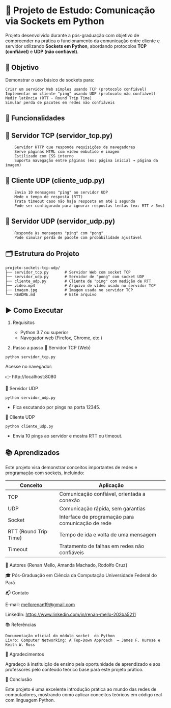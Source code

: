 # 🧪 Projeto de Estudo: Comunicação via Sockets em Python

Projeto desenvolvido durante a pós-graduação com objetivo de compreender na prática o funcionamento da comunicação entre cliente e servidor utilizando **Sockets em Python**, abordando protocolos **TCP (confiável)** e **UDP (não confiável)**.
## 📌 Objetivo 

Demonstrar o uso básico de sockets para: 

    Criar um servidor Web simples usando TCP (protocolo confiável) 
    Implementar um cliente "ping" usando UDP (protocolo não confiável) 
    Medir latência (RTT - Round Trip Time)
    Simular perda de pacotes em redes não confiáveis
     

## 🧩 Funcionalidades 

## 🔹 Servidor TCP (servidor_tcp.py) 
```
    Servidor HTTP que responde requisições de navegadores
    Serve páginas HTML com vídeo embutido e imagem
    Estilizado com CSS interno
    Suporta navegação entre páginas (ex: página inicial → página da imagem)
```     

## 🔹 Cliente UDP (cliente_udp.py) 
```
    Envia 10 mensagens "ping" ao servidor UDP
    Mede o tempo de resposta (RTT)
    Trata timeout caso não haja resposta em até 1 segundo
    Pode ser configurado para ignorar respostas lentas (ex: RTT > 5ms)
```     

## 🔹 Servidor UDP (servidor_udp.py) 
```
    Responde às mensagens "ping" com "pong"
    Pode simular perda de pacote com probabilidade ajustável
 ```    

## 🗂️ Estrutura do Projeto
```
projeto-sockets-tcp-udp/
├── servidor_tcp.py       # Servidor Web com socket TCP
├── servidor_udp.py       # Servidor de "pong" com socket UDP
├── cliente_udp.py        # Cliente de "ping" com medição de RTT
├── video.mp4             # Arquivo de vídeo usado no servidor TCP
├── imagem.jpg            # Imagem usada no servidor TCP
└── README.md             # Este arquivo
```
## ▶️ Como Executar 
1. Requisitos 

    - Python 3.7 ou superior
    - Navegador web (Firefox, Chrome, etc.)
  

2. Passo a passo 
🔸 Servidor TCP (Web)
```
python servidor_tcp.py
```
 

Acesse no navegador:

👉 http://localhost:8080

🔸 Servidor UDP 
```
python servidor_udp.py
``` 
 
- Fica escutando por pings na porta 12345.
   
🔸 Cliente UDP 
```
python cliente_udp.py
```
- Envia 10 pings ao servidor e mostra RTT ou timeout. 

## 📚 Aprendizados

Este projeto visa demonstrar conceitos importantes de redes e programação com sockets, incluindo:

| Conceito              | Aplicação                                               |
|-----------------------|----------------------------------------------------------|
| TCP                   | Comunicação confiável, orientada a conexão              |
| UDP                   | Comunicação rápida, sem garantias                        |
| Socket                | Interface de programação para comunicação de rede        |
| RTT (Round Trip Time) | Tempo de ida e volta de uma mensagem                     |
| Timeout               | Tratamento de falhas em redes não confiáveis             |
 
💼 Autores 
{Renan Mello, 
Amanda Machado, 
Rodolfo Cruz}

🎓 Pós-Graduação em Ciência da Computação Universidade Federal do Pará

📬 Contato 

E-mail: mellorenan19@gmail.com

LinkedIn: https://www.linkedin.com/in/renan-mello-202ba5211

📚 Referências 

    Documentação oficial do módulo socket  do Python
    Livro: Computer Networking: A Top-Down Approach  – James F. Kurose e Keith W. Ross
     

🙌 Agradecimentos 

Agradeço à instituição de ensino pela oportunidade de aprendizado e aos professores pelo conteúdo teórico base para este projeto prático. 

🏁 Conclusão 

Este projeto é uma excelente introdução prática ao mundo das redes de computadores, mostrando como aplicar conceitos teóricos em código real com linguagem Python. 
